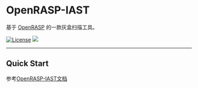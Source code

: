 # OpenRASP-IAST

基于 [OpenRASP](https://github.com/baidu/openrasp) 的一款灰盒扫描工具。

[![License](https://img.shields.io/badge/License-Apache%202.0-blue.svg)](https://opensource.org/licenses/Apache-2.0) [![](https://img.shields.io/badge/Made%20with-python-yellow.svg?style=flat&logo=python&logoColor=white)](https://www.python.org/)
* * *

## Quick Start

参考[OpenRASP-IAST文档](https://rasp.baidu.com/doc/install/iast.html)
